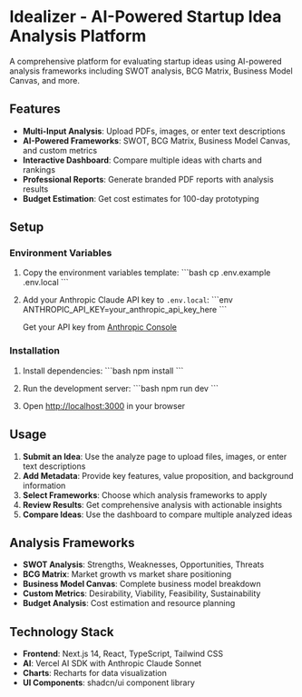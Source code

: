 # Idealizer - AI-Powered Startup Idea Analysis Platform

A comprehensive platform for evaluating startup ideas using AI-powered analysis frameworks including SWOT analysis, BCG Matrix, Business Model Canvas, and more.

## Features

- **Multi-Input Analysis**: Upload PDFs, images, or enter text descriptions
- **AI-Powered Frameworks**: SWOT, BCG Matrix, Business Model Canvas, and custom metrics
- **Interactive Dashboard**: Compare multiple ideas with charts and rankings
- **Professional Reports**: Generate branded PDF reports with analysis results
- **Budget Estimation**: Get cost estimates for 100-day prototyping

## Setup

### Environment Variables

1. Copy the environment variables template:
   \`\`\`bash
   cp .env.example .env.local
   \`\`\`

2. Add your Anthropic Claude API key to `.env.local`:
   \`\`\`env
   ANTHROPIC_API_KEY=your_anthropic_api_key_here
   \`\`\`

   Get your API key from [Anthropic Console](https://console.anthropic.com/)

### Installation

1. Install dependencies:
   \`\`\`bash
   npm install
   \`\`\`

2. Run the development server:
   \`\`\`bash
   npm run dev
   \`\`\`

3. Open [http://localhost:3000](http://localhost:3000) in your browser

## Usage

1. **Submit an Idea**: Use the analyze page to upload files, images, or enter text descriptions
2. **Add Metadata**: Provide key features, value proposition, and background information
3. **Select Frameworks**: Choose which analysis frameworks to apply
4. **Review Results**: Get comprehensive analysis with actionable insights
5. **Compare Ideas**: Use the dashboard to compare multiple analyzed ideas

## Analysis Frameworks

- **SWOT Analysis**: Strengths, Weaknesses, Opportunities, Threats
- **BCG Matrix**: Market growth vs market share positioning
- **Business Model Canvas**: Complete business model breakdown
- **Custom Metrics**: Desirability, Viability, Feasibility, Sustainability
- **Budget Analysis**: Cost estimation and resource planning

## Technology Stack

- **Frontend**: Next.js 14, React, TypeScript, Tailwind CSS
- **AI**: Vercel AI SDK with Anthropic Claude Sonnet
- **Charts**: Recharts for data visualization
- **UI Components**: shadcn/ui component library
